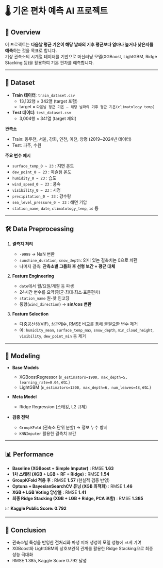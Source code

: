 # 🌡️ 기온 편차 예측 AI 프로젝트

## 📌 Overview
이 프로젝트는 **다음날 평균 기온이 해당 날짜의 기후 평균보다 얼마나 높거나 낮은지를 예측**하는 것을 목표로 합니다.  
기상 관측소의 시계열 데이터를 기반으로 머신러닝 모델(XGBoost, LightGBM, Ridge Stacking 등)을 활용하여 기온 편차를 예측합니다.

---

## 📂 Dataset
- **Train 데이터**: `train_dataset.csv`  
  - 13,132행 × 342열 (target 포함)  
  - target = `다음날 평균 기온 – 해당 날짜의 기후 평균 기온(climatology_temp)`  
- **Test 데이터**: `test_dataset.csv`  
  - 3,004행 × 341열 (target 제외)  

**관측소**  
- Train: 동두천, 서울, 강화, 인천, 이천, 양평 (2019~2024년 데이터)  
- Test: 파주, 수원  

**주요 변수 예시**  
- `surface_temp_0 ~ 23` : 지면 온도  
- `dew_point_0 ~ 23` : 이슬점 온도  
- `humidity_0 ~ 23` : 습도  
- `wind_speed_0 ~ 23` : 풍속  
- `visibility_0 ~ 23` : 시정  
- `precipitation_0 ~ 23` : 강수량  
- `sea_level_pressure_0 ~ 23` : 해면 기압  
- `station_name`, `date`, `climatology_temp`, `id` 등  

---

## 🛠 Data Preprocessing
1. **결측치 처리**
   - `-9999` → NaN 변환  
   - `sunshine_duration`, `snow_depth`: 의미 있는 결측치는 0으로 치환  
   - 나머지 결측: **관측소별 그룹화 후 선형 보간 + 평균 대체**  

2. **Feature Engineering**
   - `date`에서 월/요일/계절 등 파생  
   - 24시간 변수를 요약(평균·최대·최소·표준편차)  
   - `station_name` 원-핫 인코딩  
   - 풍향(`wind_direction`) → **sin/cos 변환**  

3. **Feature Selection**
   - 다중공선성(VIF), 상관계수, RMSE 비교를 통해 불필요한 변수 제거  
   - 예: `humidity_mean`, `surface_temp_max`, `snow_depth`, `min_cloud_height`, `visibility`, `dew_point_min` 등 제거  

---

## 🤖 Modeling
- **Base Models**
  - XGBoostRegressor (`n_estimators=1900, max_depth=5, learning_rate=0.04`, etc.)  
  - LightGBM (`n_estimators=1300, max_depth=6, num_leaves=48`, etc.)  

- **Meta Model**
  - Ridge Regression (스태킹, L2 규제)  

- **검증 전략**
  - `GroupKFold` (관측소 단위 분할) → 정보 누수 방지  
  - `KNNImputer` 활용한 결측치 보간  

---

## 📊 Performance
- **Baseline (XGBoost + Simple Imputer)** : RMSE **1.63**  
- **1차 스태킹 (XGB + LGB + RF + Ridge)** : RMSE **1.54**  
- **GroupKFold 적용 후** : RMSE **1.57** (현실적 검증 반영)  
- **Optuna + BayesianSearchCV 튜닝 (XGB 최적화)** : RMSE **1.46**  
- **XGB + LGB Voting 앙상블** : RMSE **1.41**  
- **최종 Ridge Stacking (XGB + LGB + Ridge, PCA 포함)** : RMSE **1.385**  

📈 **Kaggle Public Score: 0.792**

---

## 📌 Conclusion
- 관측소별 특성을 반영한 전처리와 파생 피처 생성이 모델 성능에 크게 기여  
- XGBoost와 LightGBM의 상호보완적 관계를 활용한 Ridge Stacking으로 최종 성능 극대화  
- RMSE 1.385, Kaggle Score 0.792 달성  
